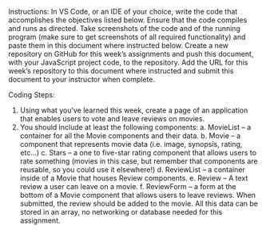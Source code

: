 Instructions: 
In VS Code, or an IDE of your choice, write the code that accomplishes the objectives listed below. 
Ensure that the code compiles and runs as directed. 
Take screenshots of the code and of the running program (make sure to get screenshots of all required functionality) and paste them in this document where instructed below. 
Create a new repository on GitHub for this week’s assignments and push this document, with your JavaScript project code, to the repository. 
Add the URL for this week’s repository to this document where instructed and submit this document to your instructor when complete.

Coding Steps:

1. Using what you’ve learned this week, create a page of an application that enables users to vote and leave reviews on movies.
2. You should include at least the following components: 
    a. MovieList – a container for all the Movie components and their data.
    b. Movie – a component that represents movie data (i.e. image, synopsis, rating, etc…)
    c. Stars – a one to five-star rating component that allows users to rate something (movies in this case, but            remember that components are reusable, so you could use it elsewhere!)
    d. ReviewList – a container inside of a Movie that houses Review components.
    e. Review – A text review a user can leave on a movie.
    f. ReviewForm – a form at the bottom of a Movie component that allows users to leave reviews. When submitted, the   review should be added to the movie. All this data can be stored in an array, no networking or database needed for this assignment.
